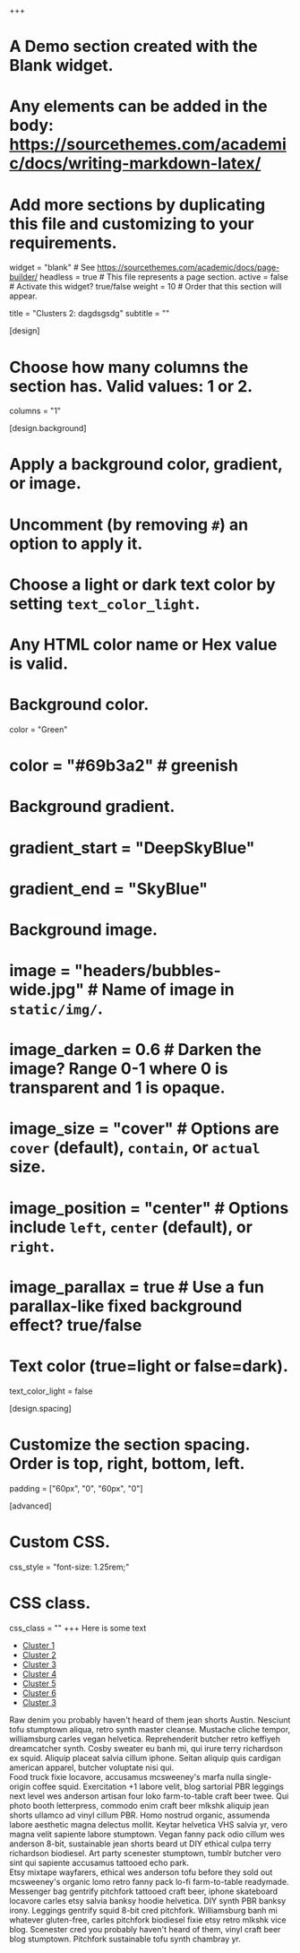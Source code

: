 +++
# A Demo section created with the Blank widget.
# Any elements can be added in the body: https://sourcethemes.com/academic/docs/writing-markdown-latex/
# Add more sections by duplicating this file and customizing to your requirements.

widget = "blank"  # See https://sourcethemes.com/academic/docs/page-builder/
headless = true  # This file represents a page section.
active = false  # Activate this widget? true/false
weight = 10  # Order that this section will appear.

title = "Clusters 2: dagdsgsdg"
subtitle = ""

[design]
  # Choose how many columns the section has. Valid values: 1 or 2.
  columns = "1"

[design.background]
  # Apply a background color, gradient, or image.
  #   Uncomment (by removing `#`) an option to apply it.
  #   Choose a light or dark text color by setting `text_color_light`.
  #   Any HTML color name or Hex value is valid.

  # Background color.
  color = "Green"
  # color = "#69b3a2" # greenish
  
  # Background gradient.
  # gradient_start = "DeepSkyBlue"
  # gradient_end = "SkyBlue"
  
  # Background image.
  # image = "headers/bubbles-wide.jpg"  # Name of image in `static/img/`.
  # image_darken = 0.6  # Darken the image? Range 0-1 where 0 is transparent and 1 is opaque.
  # image_size = "cover"  #  Options are `cover` (default), `contain`, or `actual` size.
  # image_position = "center"  # Options include `left`, `center` (default), or `right`.
  # image_parallax = true  # Use a fun parallax-like fixed background effect? true/false

  # Text color (true=light or false=dark).
  text_color_light = false

[design.spacing]
  # Customize the section spacing. Order is top, right, bottom, left.
  padding = ["60px", "0", "60px", "0"]

[advanced]
 # Custom CSS. 
 css_style = "font-size: 1.25rem;"
 
 # CSS class.
 css_class = ""
+++
Here is some text
<ul class="nav nav-tabs" id="myTab" role="tablist">
  <li class="nav-item">
    <a class="nav-link active" id="home-tab" data-toggle="tab" href="#home" role="tab" aria-controls="home"
      aria-selected="true">Cluster 1</a>
  </li>
  <li class="nav-item">
    <a class="nav-link" id="profile-tab" data-toggle="tab" href="#profile" role="tab" aria-controls="profile"
      aria-selected="false">Cluster 2</a>
  </li>
  <li class="nav-item">
    <a class="nav-link" id="contact-tab" data-toggle="tab" href="#contact" role="tab" aria-controls="contact"
      aria-selected="false">Cluster 3</a>
  </li>
    <li class="nav-item">
    <a class="nav-link" id="contact-tab" data-toggle="tab" href="#contact" role="tab" aria-controls="contact"
      aria-selected="false">Cluster 4</a>
  </li>
    <li class="nav-item">
    <a class="nav-link" id="contact-tab" data-toggle="tab" href="#contact" role="tab" aria-controls="contact"
      aria-selected="false">Cluster 5</a>
  </li>
    <li class="nav-item">
    <a class="nav-link" id="contact-tab" data-toggle="tab" href="#contact" role="tab" aria-controls="contact"
      aria-selected="false">Cluster 6</a>
  </li>
    <li class="nav-item">
    <a class="nav-link" id="contact-tab" data-toggle="tab" href="#contact" role="tab" aria-controls="contact"
      aria-selected="false">Cluster 3</a>
  </li>
</ul>
<div class="tab-content" id="myTabContent">
  <div class="tab-pane fade show active" id="home" role="tabpanel" aria-labelledby="home-tab">Raw denim you
    probably haven't heard of them jean shorts Austin. Nesciunt tofu stumptown aliqua, retro synth master
    cleanse. Mustache cliche tempor, williamsburg carles vegan helvetica. Reprehenderit butcher retro
    keffiyeh dreamcatcher synth. Cosby sweater eu banh mi, qui irure terry richardson ex squid. Aliquip
    placeat salvia cillum iphone. Seitan aliquip quis cardigan american apparel, butcher voluptate nisi
    qui.</div>
  <div class="tab-pane fade" id="profile" role="tabpanel" aria-labelledby="profile-tab">Food truck fixie
    locavore, accusamus mcsweeney's marfa nulla single-origin coffee squid. Exercitation +1 labore velit,
    blog sartorial PBR leggings next level wes anderson artisan four loko farm-to-table craft beer twee.
    Qui photo booth letterpress, commodo enim craft beer mlkshk aliquip jean shorts ullamco ad vinyl cillum
    PBR. Homo nostrud organic, assumenda labore aesthetic magna delectus mollit. Keytar helvetica VHS
    salvia yr, vero magna velit sapiente labore stumptown. Vegan fanny pack odio cillum wes anderson 8-bit,
    sustainable jean shorts beard ut DIY ethical culpa terry richardson biodiesel. Art party scenester
    stumptown, tumblr butcher vero sint qui sapiente accusamus tattooed echo park.</div>
  <div class="tab-pane fade" id="contact" role="tabpanel" aria-labelledby="contact-tab">Etsy mixtape
    wayfarers, ethical wes anderson tofu before they sold out mcsweeney's organic lomo retro fanny pack
    lo-fi farm-to-table readymade. Messenger bag gentrify pitchfork tattooed craft beer, iphone skateboard
    locavore carles etsy salvia banksy hoodie helvetica. DIY synth PBR banksy irony. Leggings gentrify
    squid 8-bit cred pitchfork. Williamsburg banh mi whatever gluten-free, carles pitchfork biodiesel fixie
    etsy retro mlkshk vice blog. Scenester cred you probably haven't heard of them, vinyl craft beer blog
    stumptown. Pitchfork sustainable tofu synth chambray yr.</div>
</div>
